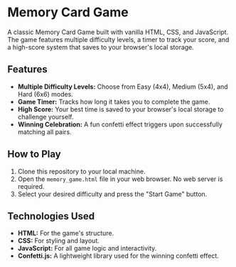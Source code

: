 # Memory Card Game

A classic Memory Card Game built with vanilla HTML, CSS, and JavaScript. The game features multiple difficulty levels, a timer to track your score, and a high-score system that saves to your browser's local storage.

## Features

* **Multiple Difficulty Levels:** Choose from Easy (4x4), Medium (5x4), and Hard (6x6) modes.
* **Game Timer:** Tracks how long it takes you to complete the game.
* **High Score:** Your best time is saved to your browser's local storage to challenge yourself.
* **Winning Celebration:** A fun confetti effect triggers upon successfully matching all pairs.

## How to Play

1.  Clone this repository to your local machine.
2.  Open the `memory_game.html` file in your web browser. No web server is required.
3.  Select your desired difficulty and press the "Start Game" button.

## Technologies Used

* **HTML:** For the game's structure.
* **CSS:** For styling and layout.
* **JavaScript:** For all game logic and interactivity.
* **Confetti.js:** A lightweight library used for the winning confetti effect.
